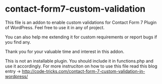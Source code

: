 contact-form7-custom-validation
===============================

This file is an addon to enable custom validations for Contact Form 7 Plugin of WordPress. Feel free to use it in any of 
project. 

You can also help me extending it for custom requirements or report bugs if you find any.

Thank you for your valuable time and interest in this addon.

This is not an installable plugin. You should include it in functions.php and use it accordingly. For more instruciton
on how to use this file read this blog entry -> http://code-tricks.com/contact-form-7-custom-validation-in-wordpress/
